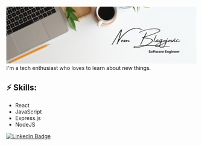 ![Header image](https://github.com/nem-bla/nem-bla/blob/main/White%20Minimalist%20Profile%20LinkedIn%20Banner.png?raw=true)
I'm a tech enthusiast who loves to learn about new things.

## ⚡ Skills:
- React
- JavaScript
- Express.js
- NodeJS





[![Linkedin Badge](https://img.shields.io/badge/-LinkedIn-blue?style=flat-square&logo=Linkedin&logoColor=white&link=https://www.linkedin.com/in/nblagoje/)](https://www.linkedin.com/in/nblagoje/)
